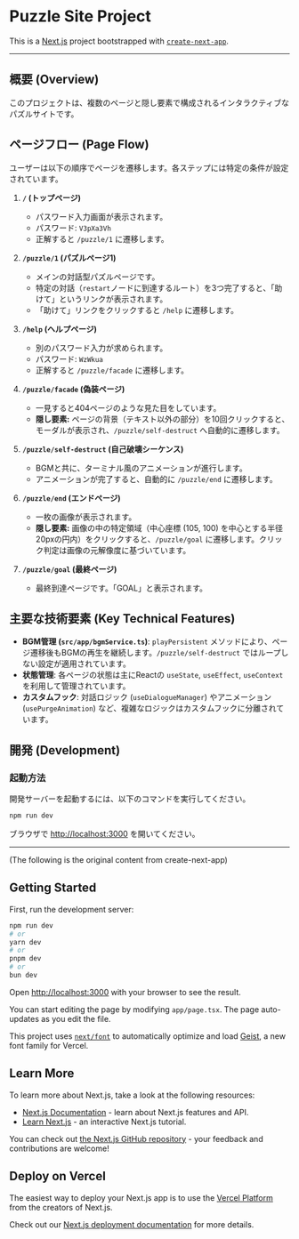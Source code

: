 # Puzzle Site Project

This is a [Next.js](https://nextjs.org) project bootstrapped with [`create-next-app`](https://nextjs.org/docs/app/api-reference/cli/create-next-app).

---

## 概要 (Overview)

このプロジェクトは、複数のページと隠し要素で構成されるインタラクティブなパズルサイトです。

## ページフロー (Page Flow)

ユーザーは以下の順序でページを遷移します。各ステップには特定の条件が設定されています。

1.  **`/` (トップページ)**
    *   パスワード入力画面が表示されます。
    *   パスワード: `V3pXa3Vh`
    *   正解すると `/puzzle/1` に遷移します。

2.  **`/puzzle/1` (パズルページ1)**
    *   メインの対話型パズルページです。
    *   特定の対話（`restart`ノードに到達するルート）を3つ完了すると、「助けて」というリンクが表示されます。
    *   「助けて」リンクをクリックすると `/help` に遷移します。

3.  **`/help` (ヘルプページ)**
    *   別のパスワード入力が求められます。
    *   パスワード: `WzWkua`
    *   正解すると `/puzzle/facade` に遷移します。

4.  **`/puzzle/facade` (偽装ページ)**
    *   一見すると404ページのような見た目をしています。
    *   **隠し要素:** ページの背景（テキスト以外の部分）を10回クリックすると、モーダルが表示され、`/puzzle/self-destruct` へ自動的に遷移します。

5.  **`/puzzle/self-destruct` (自己破壊シーケンス)**
    *   BGMと共に、ターミナル風のアニメーションが進行します。
    *   アニメーションが完了すると、自動的に `/puzzle/end` に遷移します。

6.  **`/puzzle/end` (エンドページ)**
    *   一枚の画像が表示されます。
    *   **隠し要素:** 画像の中の特定領域（中心座標 (105, 100) を中心とする半径20pxの円内）をクリックすると、`/puzzle/goal` に遷移します。クリック判定は画像の元解像度に基づいています。

7.  **`/puzzle/goal` (最終ページ)**
    *   最終到達ページです。「GOAL」と表示されます。

## 主要な技術要素 (Key Technical Features)

*   **BGM管理 (`src/app/bgmService.ts`)**: `playPersistent` メソッドにより、ページ遷移後もBGMの再生を継続します。`/puzzle/self-destruct` ではループしない設定が適用されています。
*   **状態管理**: 各ページの状態は主にReactの `useState`, `useEffect`, `useContext` を利用して管理されています。
*   **カスタムフック**: 対話ロジック (`useDialogueManager`) やアニメーション (`usePurgeAnimation`) など、複雑なロジックはカスタムフックに分離されています。

## 開発 (Development)

### 起動方法

開発サーバーを起動するには、以下のコマンドを実行してください。

```bash
npm run dev
```

ブラウザで [http://localhost:3000](http://localhost:3000) を開いてください。

---

(The following is the original content from create-next-app)

## Getting Started

First, run the development server:

```bash
npm run dev
# or
yarn dev
# or
pnpm dev
# or
bun dev
```

Open [http://localhost:3000](http://localhost:3000) with your browser to see the result.

You can start editing the page by modifying `app/page.tsx`. The page auto-updates as you edit the file.

This project uses [`next/font`](https://nextjs.org/docs/app/building-your-application/optimizing/fonts) to automatically optimize and load [Geist](https://vercel.com/font), a new font family for Vercel.

## Learn More

To learn more about Next.js, take a look at the following resources:

- [Next.js Documentation](https://nextjs.org/docs) - learn about Next.js features and API.
- [Learn Next.js](https://nextjs.org/learn) - an interactive Next.js tutorial.

You can check out [the Next.js GitHub repository](https://github.com/vercel/next.js) - your feedback and contributions are welcome!

## Deploy on Vercel

The easiest way to deploy your Next.js app is to use the [Vercel Platform](https://vercel.com/new?utm_medium=default-template&filter=next.js&utm_source=create-next-app&utm_campaign=create-next-app-readme) from the creators of Next.js.

Check out our [Next.js deployment documentation](https://nextjs.org/docs/app/building-your-application/deploying) for more details.
